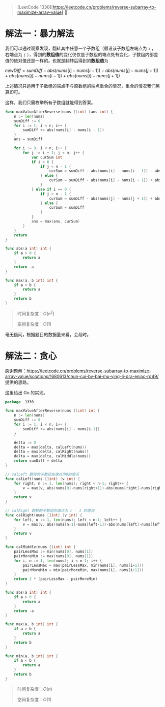 > [LeetCode 1330][https://leetcode.cn/problems/reverse-subarray-to-maximize-array-value] 🌟

# 解法一：暴力解法

我们可以通过观察发现，翻转其中任意一个子数组（假设该子数组左端点为 `i` ，右端点为 `j` ），得到的**数组值**的变化仅仅是子数组的端点处有变化，子数组内部差值的绝对值还是一样的。也就是翻转后得到的**数组值**为

$newDiff = sumDiff - abs(nums[i] - nums[i - 1]) - abs(nums[j] - nums[j + 1]) + abs(nums[j] - nums[i - 1]) + abs(nums[i] - nums[j + 1])$

上述情况只适用于子数组的端点不与原数组的端点重合的情况，重合的情况我们另算即可。

这样，我们只需枚举所有子数组就能得到答案。

```go
func maxValueAfterReverse(nums []int) (ans int) {
    n := len(nums)
    sumDiff := 0
    for i := 1; i < n; i++ {
        sumDiff += abs(nums[i] - nums[i - 1])
    }
    ans = sumDiff

    for i := 0; i < n; i++ {
        for j := i + 1; j < n; j++ {
            var curSum int
            if i > 0 {
                if j < n - 1 {
                    curSum = sumDiff - abs(nums[i] - nums[i - 1]) - abs(nums[j] - nums[j + 1]) + abs(nums[j] - nums[i - 1]) + abs(nums[i] - nums[j + 1])
                } else {
                    curSum = sumDiff - abs(nums[i] - nums[i - 1]) + abs(nums[j] - nums[i - 1])
                }
            } else if i == 0 {
                if j < n - 1 {
                    curSum = sumDiff - abs(nums[j] - nums[j + 1]) + abs(nums[i] - nums[j + 1])
                } else {
                    curSum = sumDiff
                }
            }
            ans = max(ans, curSum)
        }
    }
    return
}

func abs(a int) int {
    if a > 0 {
        return a
    }
    return -a
}

func max(a, b int) int {
    if a > b {
        return a
    }
    return b
}
```

> 时间复杂度：$O(n^2)$
>
> 空间复杂度：$O(1)$

毫无疑问，根据题目的数据量来看，会超时。



# 解法二：贪心

感谢题解：https://leetcode.cn/problems/reverse-subarray-to-maximize-array-value/solutions/1680613/chun-cui-by-bai-mu-ying-li-dra-eniac-rd49/ 提供的思路。

这里给出 Go 的实现。

```go
package _1330

func maxValueAfterReverse(nums []int) int {
	n := len(nums)
	sumDiff := 0
	for i := 1; i < n; i++ {
		sumDiff += abs(nums[i] - nums[i-1])
	}

	delta := 0
	delta = max(delta, calLeft(nums))
	delta = max(delta, calRight(nums))
	delta = max(delta, calMiddle(nums))
	return sumDiff + delta
}

// calLeft 翻转的子数组左端点为0的情况
func calLeft(nums []int) (v int) {
	for right, n := 1, len(nums); right < n-1; right++ {
		v = max(v, abs(nums[0]-nums[right+1])-abs(nums[right]-nums[right+1]))
	}
	return v
}

// calRight 翻转的子数组右端点为 n - 1 的情况
func calRight(nums []int) (v int) {
	for left, n := 1, len(nums); left < n-1; left++ {
		v = max(v, abs(nums[n-1]-nums[left-1])-abs(nums[left]-nums[left-1]))
	}
	return v
}

func calMiddle(nums []int) int {
	pairLessMax := min(nums[0], nums[1])
	pairMoreMin := max(nums[0], nums[1])
	for i, n := 1, len(nums); i < n-1; i++ {
		pairLessMax = max(pairLessMax, min(nums[i], nums[i+1]))
		pairMoreMin = min(pairMoreMin, max(nums[i], nums[i+1]))
	}
	return 2 * (pairLessMax - pairMoreMin)
}

func abs(a int) int {
	if a > 0 {
		return a
	}
	return -a
}

func max(a, b int) int {
	if a > b {
		return a
	}
	return b
}

func min(a, b int) int {
	if a < b {
		return a
	}
	return b
}
```

> 时间复杂度：$O(n)$
>
> 空间复杂度：$O(1)$
